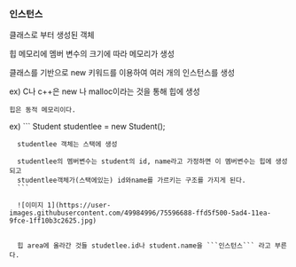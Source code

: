 
### 인스턴스

클래스로 부터 생성된 객체

힙 메모리에 멤버 변수의 크기에 따라 메모리가 생성

클래스를 기반으로 new 키워드를 이용하여 여러 개의 인스턴스를 생성

ex) C나 c++은 new 나 malloc이라는 것을 통해 힙에 생성
    
    힙은 동적 메모리이다.
    
ex) ``` Student studentlee = new Student();
    
      studentlee 객체는 스택에 생성
      
      studentlee의 멤버변수는 student의 id, name라고 가정하면 이 멤버변수는 힙에 생성되고
      studentlee객체가(스택에있는) id와name를 가르키는 구조를 가지게 된다.
      ```
      
      ![이미지 1](https://user-images.githubusercontent.com/49984996/75596688-ffd5f500-5ad4-11ea-9fce-1ff10b3c2625.jpg)
      
      
      힙 area에 올라간 것들 studetlee.id나 student.name을 ```인스턴스``` 라고 부른다.






